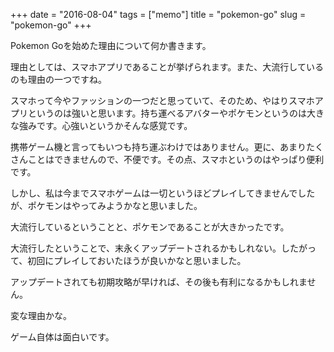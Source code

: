 +++
date = "2016-08-04"
tags =  ["memo"]
title = "pokemon-go"
slug = "pokemon-go"
+++

Pokemon Goを始めた理由について何か書きます。
	  
理由としては、スマホアプリであることが挙げられます。また、大流行しているのも理由の一つですね。

スマホって今やファッションの一つだと思っていて、そのため、やはりスマホアプリというのは強いと思います。持ち運べるアバターやポケモンというのは大きな強みです。心強いというかそんな感覚です。

携帯ゲーム機と言ってもいつも持ち運ぶわけではありません。更に、あまりたくさんことはできませんので、不便です。その点、スマホというのはやっぱり便利です。

しかし、私は今までスマホゲームは一切というほどプレイしてきませんでしたが、ポケモンはやってみようかなと思いました。

大流行しているということと、ポケモンであることが大きかったです。

大流行したということで、末永くアップデートされるかもしれない。したがって、初回にプレイしておいたほうが良いかなと思いました。

アップデートされても初期攻略が早ければ、その後も有利になるかもしれません。

変な理由かな。

ゲーム自体は面白いです。
	  
